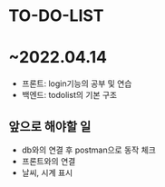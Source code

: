 # TO-DO-LIST



# ~2022.04.14

- 프론트: login기능의 공부 및 연습
- 백엔드: todolist의 기본 구조

## 앞으로 해야할 일

- db와의 연결 후 postman으로 동작 체크
- 프론트와의 연결
- 날씨, 시계 표시
